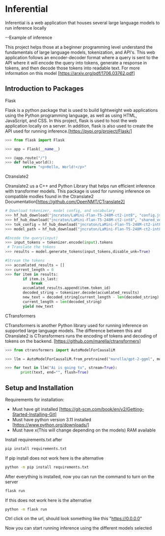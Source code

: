 Inferential
===========

Inferential is a web application that houses several large language models to run inference locally

--Example of inference

This project helps those at a beginner programming level understand the fundamentals of large language models, tokenization, and API's. This web application follows an encoder-decoder format where a query is sent to the API where it will encode the query into tokens, generate a response in tokens, and then decode those tokens into readable text. For more information on this model [https://arxiv.org/pdf/1706.03762.pdf]

Introduction to Packages
------------------------

Flask

Flask is a python package that is used to build lightweight web applications using the Python programming language, as well as using HTML, JavaScript, and CSS. In this project, flask is used to host the web application locally on a server. In addition, flask is also used to create the API used for running inference.[https://pypi.org/project/Flask/]

```python
>>> from flask import Flask

>>> app = Flask(__name__)

>>> @app.route("/")
>>> def hello_world():
        return "<p>Hello, World!</p>"
```

Ctranslate2

Ctranslate2 us a C++ and Python Library that helps run efficient inference with transformer models. This package is used for running inference on compatible modles found in the Ctranslate2 Documentation[https://github.com/OpenNMT/CTranslate2]

```python
# Download tokenizer, model config, and vocabulary
>>> hf_hub_download("jncraton/LaMini-Flan-T5-248M-ct2-int8", "config.json")
>>> hf_hub_download("jncraton/LaMini-Flan-T5-248M-ct2-int8", "shared_vocabulary.txt")
>>> tok_config = hf_hub_download("jncraton/LaMini-Flan-T5-248M-ct2-int8", "tokenizer.json")
>>> model_path = hf_hub_download("jncraton/LaMini-Flan-T5-248M-ct2-int8", "model.bin")

#Encode the query(input)
>>> input_tokens = tokenizer.encode(input).tokens
 # Translate the tokens
>>> results = model.generate_tokens(input_tokens,disable_unk=True)

#Stream the tokens
>>> accumlated_results = []
>>> current_length = 0
>>> for item in results:
        if item.is_last:
            break
        accumlated_results.append(item.token_id)
        decoded_string = tokenizer.decode(accumlated_results)
        new_text = decoded_string[current_length - len(decoded_string) :]
        current_length = len(decoded_string)
        yield new_text
```

CTransformers

CTransformers is another Python library used for running inference on supported large language models. The difference between this and Ctranslate2 is CTransformers runs the encoding of tokens and decoding of tokens on the backend. [https://github.com/marella/ctransformers]

```python
>>> from ctransformers import AutoModelForCausalLM

>>> llm = AutoModelForCausalLM.from_pretrained("marella/gpt-2-ggml", model_file="ggml-model.bin")

>>> for text in llm("Ai is going to", stream=True):
       print(text, end="", flush=True)
```

Setup and Installation
----------------------

Requirements for installation:
   * Must have git installed [https://git-scm.com/book/en/v2/Getting-Started-Installing-Git]
   * Must have python version 3.11 installed [https://www.python.org/downloads/]
   * Must have x(This will change depending on the models) RAM available

Install requirements.txt after

```sh
pip install requirements.txt
```

If pip install does not work here is the alternative

```sh
python -m pip install requirements.txt
```

After everything is installed, now you can run the command to turn on the server

```sh
flask run
```

If this does not work here is the alternative

```sh
python -m flask run
```

Ctrl click on the url, should look something like this "https://0.0.0.0"

Now you can start running inference using the different models selected
